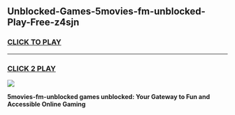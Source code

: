 
## Unblocked-Games-5movies-fm-unblocked-Play-Free-z4sjn
<h3>
<a href="https://premium76.site?title=5movies-fm-unblocked&ref=19M">CLICK TO PLAY</a></h3>
<hr>

<h3>
<a href="https://premium76.site?title=5movies-fm-unblocked&ref=19M">CLICK 2 PLAY</a>
  
</h3>

<a href="https://premium76.site?title=5movies-fm-unblocked&ref=19M"><img src="https://clearcache.store/games.png"></a>


**5movies-fm-unblocked games unblocked: Your Gateway to Fun and Accessible Online Gaming**

